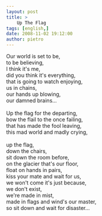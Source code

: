 ```yaml
---
layout: post
title: >
    Up The Flag
tags: [english,]
date: 2008-11-02 19:12:00
author: pietro
---
```

Our world is set to be,<br/>to be believing,<br/>I think it's me,<br/>did you think it's everything,<br/>that is going to watch enjoying,<br/>us in chains,<br/>our hands up blowing,<br/>our damned brains...<br/><br/>Up the flag for the departing,<br/>bow the flail to the once failing,<br/>that has made the fool leaving,<br/>this mad world and madly crying,<br/><br/>up the flag,<br/>down the chairs,<br/>sit down the room before,<br/>on the glacier that's our floor,<br/>float on hands in pairs,<br/>kiss your mate and wait for us,<br/>we won't come it's just because,<br/>we don't exist,<br/>we're made in mist,<br/>made in flags and wind's our master,<br/>so sit down and wait for disaster...
